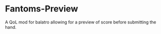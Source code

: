 # Fantoms-Preview
A QoL mod for balatro allowing for a preview of score before submitting the hand. 
